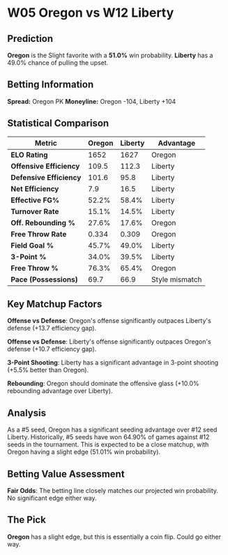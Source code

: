 # W05 Oregon vs W12 Liberty

## Prediction
**Oregon** is the Slight favorite with a **51.0%** win probability.
**Liberty** has a 49.0% chance of pulling the upset.

## Betting Information
**Spread:** Oregon PK
**Moneyline:** Oregon -104, Liberty +104

## Statistical Comparison

| Metric | Oregon | Liberty | Advantage |
|--------|-----------------|-----------------|----------|
| **ELO Rating** | 1652 | 1627 | Oregon |
| **Offensive Efficiency** | 109.5 | 112.3 | Liberty |
| **Defensive Efficiency** | 101.6 | 95.8 | Liberty |
| **Net Efficiency** | 7.9 | 16.5 | Liberty |
| **Effective FG%** | 52.2% | 58.4% | Liberty |
| **Turnover Rate** | 15.1% | 14.5% | Liberty |
| **Off. Rebounding %** | 27.6% | 17.6% | Oregon |
| **Free Throw Rate** | 0.334 | 0.309 | Oregon |
| **Field Goal %** | 45.7% | 49.0% | Liberty |
| **3-Point %** | 34.0% | 39.5% | Liberty |
| **Free Throw %** | 76.3% | 65.4% | Oregon |
| **Pace (Possessions)** | 69.7 | 66.9 | Style mismatch |

## Key Matchup Factors

**Offense vs Defense**: Oregon's offense significantly outpaces Liberty's defense (+13.7 efficiency gap).

**Offense vs Defense**: Liberty's offense significantly outpaces Oregon's defense (+10.7 efficiency gap).

**3-Point Shooting**: Liberty has a significant advantage in 3-point shooting (+5.5% better than Oregon).

**Rebounding**: Oregon should dominate the offensive glass (+10.0% rebounding advantage over Liberty).

## Analysis

As a #5 seed, Oregon has a significant seeding advantage over #12 seed Liberty. Historically, #5 seeds have won 64.90% of games against #12 seeds in the tournament. This is expected to be a close matchup, with Oregon having a slight edge (51.01% win probability).

## Betting Value Assessment

**Fair Odds**: The betting line closely matches our projected win probability. No significant edge either way.

## The Pick

**Oregon** has a slight edge, but this is essentially a coin flip. Could go either way.

